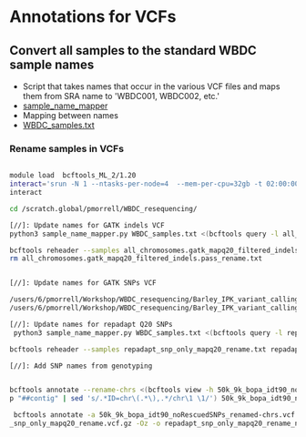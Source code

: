 # Annotations for VCFs

## Convert all samples to the standard WBDC sample names
* Script that takes names that occur in the various VCF files and maps them from SRA name to 'WBDC001, WBDC002, etc.'
* [sample_name_mapper](https://github.com/SteffensonLab/Barley_IPK_variant_calling/blob/main/05_VCF_annotation/sample_name_mapper.py)
* Mapping between names
* [WBDC_samples.txt](https://github.com/SteffensonLab/Barley_IPK_variant_calling/blob/main/05_VCF_annotation/WBDC_samples.txt)

### Rename samples in VCFs
```bash

module load  bcftools_ML_2/1.20
interact='srun -N 1 --ntasks-per-node=4  --mem-per-cpu=32gb -t 02:00:00 -p interactive --pty bash'
interact

cd /scratch.global/pmorrell/WBDC_resequencing/

[//]: Update names for GATK indels VCF
python3 sample_name_mapper.py WBDC_samples.txt <(bcftools query -l all_chromosomes.gatk_mapq20_filtered_indels.pass.vcf.gz) >all_chromosomes.gatk_mapq20_filtered_indels.pass_rename.txt

bcftools reheader --samples all_chromosomes.gatk_mapq20_filtered_indels.pass_rename.txt all_chromosomes.gatk_mapq20_filtered_indels.pass.vcf.gz >all_chromosomes.gatk_mapq20_filtered_indels.pass_rename.vcf.gz &
rm all_chromosomes.gatk_mapq20_filtered_indels.pass_rename.txt


[//]: Update names for GATK SNPs VCF

/users/6/pmorrell/Workshop/WBDC_resequencing/Barley_IPK_variant_calling/05_VCF_annotation/sample_name_mapper.py
/users/6/pmorrell/Workshop/WBDC_resequencing/Barley_IPK_variant_calling/05_VCF_annotation/WBDC_samples.txt

[//]: Update names for repadapt Q20 SNPs
 python3 sample_name_mapper.py WBDC_samples.txt <(bcftools query -l repadapt_snp_only_mapq20.vcf.gz) > repadapt_snp_only_mapq20_rename.txt

bcftools reheader --samples repadapt_snp_only_mapq20_rename.txt repadapt_snp_only_mapq20.vcf.gz >repadapt_snp_only_mapq20_rename.vcf.gz

[//]: Add SNP names from genotyping


bcftools annotate --rename-chrs <(bcftools view -h 50k_9k_bopa_idt90_noRescuedSNPs.vcf.gz  | gre
p "##contig" | sed 's/.*ID=chr\(.*\),.*/chr\1 \1/') 50k_9k_bopa_idt90_noRescuedSNPs.vcf.gz  -O z -o 50k_9k_bopa_idt90_noRescuedSNPs_renamed-chrs.vcf.gz 

 bcftools annotate -a 50k_9k_bopa_idt90_noRescuedSNPs_renamed-chrs.vcf.gz -c ID -m +both repadapt
_snp_only_mapq20_rename.vcf.gz -Oz -o repadapt_snp_only_mapq20_rename_names.vcf.gz


```
